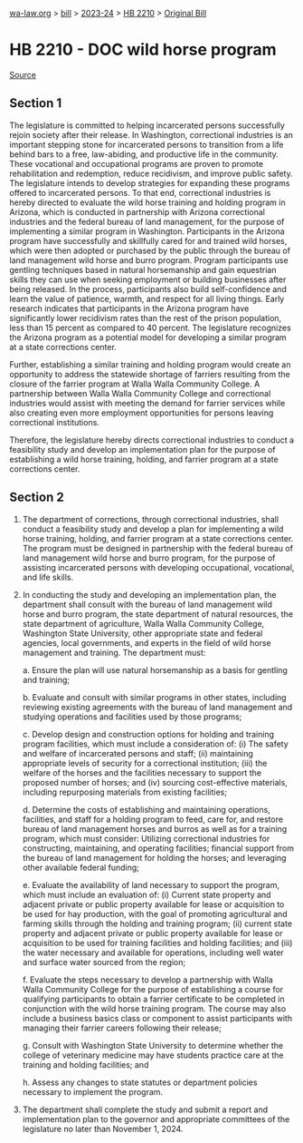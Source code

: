 [wa-law.org](/) > [bill](/bill/) > [2023-24](/bill/2023-24/) > [HB 2210](/bill/2023-24/hb/2210/) > [Original Bill](/bill/2023-24/hb/2210/1/)

# HB 2210 - DOC wild horse program

[Source](http://lawfilesext.leg.wa.gov/biennium/2023-24/Pdf/Bills/House%20Bills/2210.pdf)

## Section 1
The legislature is committed to helping incarcerated persons successfully rejoin society after their release. In Washington, correctional industries is an important stepping stone for incarcerated persons to transition from a life behind bars to a free, law-abiding, and productive life in the community. These vocational and occupational programs are proven to promote rehabilitation and redemption, reduce recidivism, and improve public safety. The legislature intends to develop strategies for expanding these programs offered to incarcerated persons. To that end, correctional industries is hereby directed to evaluate the wild horse training and holding program in Arizona, which is conducted in partnership with Arizona correctional industries and the federal bureau of land management, for the purpose of implementing a similar program in Washington. Participants in the Arizona program have successfully and skillfully cared for and trained wild horses, which were then adopted or purchased by the public through the bureau of land management wild horse and burro program. Program participants use gentling techniques based in natural horsemanship and gain equestrian skills they can use when seeking employment or building businesses after being released. In the process, participants also build self-confidence and learn the value of patience, warmth, and respect for all living things. Early research indicates that participants in the Arizona program have significantly lower recidivism rates than the rest of the prison population, less than 15 percent as compared to 40 percent. The legislature recognizes the Arizona program as a potential model for developing a similar program at a state corrections center.

Further, establishing a similar training and holding program would create an opportunity to address the statewide shortage of farriers resulting from the closure of the farrier program at Walla Walla Community College. A partnership between Walla Walla Community College and correctional industries would assist with meeting the demand for farrier services while also creating even more employment opportunities for persons leaving correctional institutions.

Therefore, the legislature hereby directs correctional industries to conduct a feasibility study and develop an implementation plan for the purpose of establishing a wild horse training, holding, and farrier program at a state corrections center.

## Section 2
1. The department of corrections, through correctional industries, shall conduct a feasibility study and develop a plan for implementing a wild horse training, holding, and farrier program at a state corrections center. The program must be designed in partnership with the federal bureau of land management wild horse and burro program, for the purpose of assisting incarcerated persons with developing occupational, vocational, and life skills.

2. In conducting the study and developing an implementation plan, the department shall consult with the bureau of land management wild horse and burro program, the state department of natural resources, the state department of agriculture, Walla Walla Community College, Washington State University, other appropriate state and federal agencies, local governments, and experts in the field of wild horse management and training. The department must:

    a. Ensure the plan will use natural horsemanship as a basis for gentling and training;

    b. Evaluate and consult with similar programs in other states, including reviewing existing agreements with the bureau of land management and studying operations and facilities used by those programs;

    c. Develop design and construction options for holding and training program facilities, which must include a consideration of: (i) The safety and welfare of incarcerated persons and staff; (ii) maintaining appropriate levels of security for a correctional institution; (iii) the welfare of the horses and the facilities necessary to support the proposed number of horses; and (iv) sourcing cost-effective materials, including repurposing materials from existing facilities;

    d. Determine the costs of establishing and maintaining operations, facilities, and staff for a holding program to feed, care for, and restore bureau of land management horses and burros as well as for a training program, which must consider: Utilizing correctional industries for constructing, maintaining, and operating facilities; financial support from the bureau of land management for holding the horses; and leveraging other available federal funding;

    e. Evaluate the availability of land necessary to support the program, which must include an evaluation of: (i) Current state property and adjacent private or public property available for lease or acquisition to be used for hay production, with the goal of promoting agricultural and farming skills through the holding and training program; (ii) current state property and adjacent private or public property available for lease or acquisition to be used for training facilities and holding facilities; and (iii) the water necessary and available for operations, including well water and surface water sourced from the region;

    f. Evaluate the steps necessary to develop a partnership with Walla Walla Community College for the purpose of establishing a course for qualifying participants to obtain a farrier certificate to be completed in conjunction with the wild horse training program. The course may also include a business basics class or component to assist participants with managing their farrier careers following their release;

    g. Consult with Washington State University to determine whether the college of veterinary medicine may have students practice care at the training and holding facilities; and

    h. Assess any changes to state statutes or department policies necessary to implement the program.

3. The department shall complete the study and submit a report and implementation plan to the governor and appropriate committees of the legislature no later than November 1, 2024.
